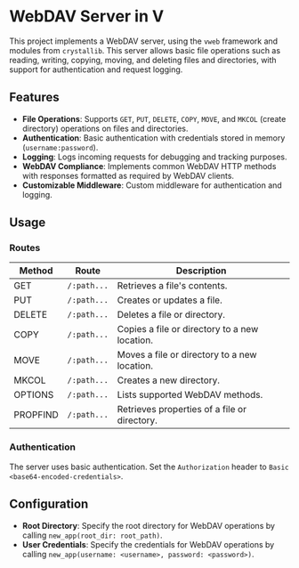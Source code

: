 # WebDAV Server in V

This project implements a WebDAV server, using the `vweb` framework and modules from `crystallib`. This server allows basic file operations such as reading, writing, copying, moving, and deleting files and directories, with support for authentication and request logging.

## Features

- **File Operations**: Supports `GET`, `PUT`, `DELETE`, `COPY`, `MOVE`, and `MKCOL` (create directory) operations on files and directories.
- **Authentication**: Basic authentication with credentials stored in memory (`username:password`).
- **Logging**: Logs incoming requests for debugging and tracking purposes.
- **WebDAV Compliance**: Implements common WebDAV HTTP methods with responses formatted as required by WebDAV clients.
- **Customizable Middleware**: Custom middleware for authentication and logging.

## Usage

### Routes

| Method    | Route         | Description                                             |
|-----------|---------------|---------------------------------------------------------|
| GET       | `/:path...`   | Retrieves a file's contents.                            |
| PUT       | `/:path...`   | Creates or updates a file.                              |
| DELETE    | `/:path...`   | Deletes a file or directory.                            |
| COPY      | `/:path...`   | Copies a file or directory to a new location.           |
| MOVE      | `/:path...`   | Moves a file or directory to a new location.            |
| MKCOL     | `/:path...`   | Creates a new directory.                                |
| OPTIONS   | `/:path...`   | Lists supported WebDAV methods.                         |
| PROPFIND  | `/:path...`   | Retrieves properties of a file or directory.            |

### Authentication

The server uses basic authentication. Set the `Authorization` header to `Basic <base64-encoded-credentials>`.

## Configuration

- **Root Directory**: Specify the root directory for WebDAV operations by calling `new_app(root_dir: root_path)`.
- **User Credentials**: Specify the credentials for WebDAV operations by calling `new_app(username: <username>, password: <password>)`.
